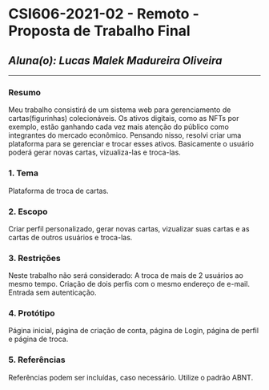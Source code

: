 # **CSI606-2021-02 - Remoto - Proposta de Trabalho Final**

## _Aluna(o): Lucas Malek Madureira Oliveira_

---

<!-- Descrever um resumo sobre o trabalho. -->

### Resumo

Meu trabalho consistirá de um sistema web para gerenciamento de cartas(figurinhas) colecionáveis. Os ativos digitais, como as NFTs por exemplo, estão ganhando cada vez mais atenção do público como integrantes do mercado econômico. Pensando nisso, resolvi criar uma plataforma para se gerenciar e trocar esses ativos. Basicamente o usuário poderá gerar novas cartas, vizualiza-las e troca-las.

<!-- Apresentar o tema. -->

### 1. Tema

Plataforma de troca de cartas.

<!-- Descrever e limitar o escopo da aplicação. -->

### 2. Escopo

Criar perfil personalizado, gerar novas cartas, vizualizar suas cartas e as cartas de outros usuários e troca-las.

<!-- Apresentar restrições de funcionalidades e de escopo. -->

### 3. Restrições

Neste trabalho não será considerado:
A troca de mais de 2 usuários ao mesmo tempo.
Criação de dois perfis com o mesmo endereço de e-mail.
Entrada sem autenticação.

<!-- Construir alguns protótipos para a aplicação, disponibilizá-los no Github e descrever o que foi considerado. //-->

### 4. Protótipo

Página inicial, página de criação de conta, página de Login, página de perfil e página de troca.

### 5. Referências

Referências podem ser incluídas, caso necessário. Utilize o padrão ABNT.
